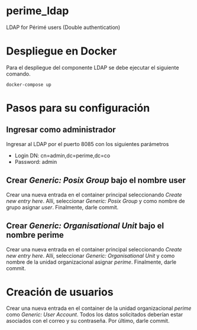# perime_ldap
LDAP for Périmé users (Double authentication)

# Despliegue en Docker

Para el despliegue del componente LDAP se debe ejecutar el siguiente comando.

```
docker-compose up
```

# Pasos para su configuración
## Ingresar como administrador

Ingresar al LDAP por el puerto 8085 con los siguientes parámetros

- Login DN: cn=admin,dc=perime,dc=co
- Password: admin

## Crear *Generic: Posix Group* bajo el nombre user
Crear una nueva entrada en el container principal seleccionando *Create new entry here*. Allí, seleccionar *Generic: Posix Group* y como nombre de grupo asignar *user*. Finalmente, darle commit.

## Crear *Generic: Organisational Unit* bajo el nombre perime
Crear una nueva entrada en el container principal seleccionando *Create new entry here*. Allí, seleccionar *Generic: Organisational Unit* y como nombre de la unidad organizacional asignar *perime*. Finalmente, darle commit.

# Creación de usuarios
Crear una nueva entrada en el container de la unidad organizacional *perime* como *Generic: User Account*. Todos los datos solicitados deberían estar asociados con el correo y su contraseña. Por último, darle commit.
